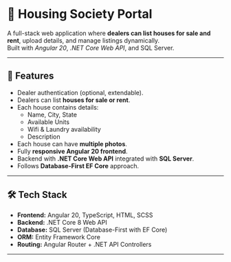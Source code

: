 # 🏡 Housing Society Portal

A full-stack web application where **dealers can list houses for sale and rent**, upload details, and manage listings dynamically.  
Built with *Angular 20*, *.NET Core Web API*, and SQL Server.

---

## 📌 Features
- Dealer authentication (optional, extendable).
- Dealers can list **houses for sale or rent**.
- Each house contains details:
  - Name, City, State
  - Available Units
  - Wifi & Laundry availability
  - Description
- Each house can have **multiple photos**.
- Fully **responsive Angular 20 frontend**.
- Backend with **.NET Core Web API** integrated with **SQL Server**.
- Follows **Database-First EF Core** approach.

---

## 🛠️ Tech Stack
- **Frontend:** Angular 20, TypeScript, HTML, SCSS
- **Backend:** .NET Core 8 Web API
- **Database:** SQL Server (Database-First with EF Core)
- **ORM:** Entity Framework Core
- **Routing:** Angular Router + .NET API Controllers

---


